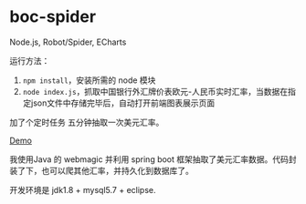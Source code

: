 # boc-spider

Node.js, Robot/Spider, ECharts

运行方法：

1. `npm install`，安装所需的 node 模块
2. `node index.js`，抓取中国银行外汇牌价表欧元-人民币实时汇率，当数据在指定json文件中存储完毕后，自动打开前端图表展示页面

加了个定时任务 五分钟抽取一次美元汇率。

[Demo](https://vivi-wu.github.io/boc-spider/app/)





我使用Java 的 webmagic 并利用 spring boot 框架抽取了美元汇率数据。代码封装了下，也可以爬其他汇率，并持久化到数据库了。

开发环境是 jdk1.8 + mysql5.7 + eclipse.
